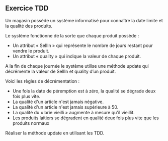 ## Exercice TDD

Un magasin possède un système informatisé pour connaître la date limite et la qualité des produits.

Le système fonctionne de la sorte que chaque produit possède :
-	Un attribut « SellIn » qui représente le nombre de jours restant pour vendre le produit.
-	Un attribut « quality » qui indique la valeur de chaque produit.

A la fin de chaque journée le système utilise une méthode update qui décrémente la valeur de SellIn et quality d’un produit.

Voici les règles de décrémentation : 
-	Une fois la date de péremption est à zéro, la qualité se dégrade deux fois plus vite.
-	La qualité d'un article n'est jamais négative.
-	La qualité d'un article n'est jamais supérieure à 50.
-	La qualité du « brie vieilli » augmente à mesure qu'il vieillit.
-	Les produits laitiers se dégradent en qualité deux fois plus vite que les produits normaux

Réaliser la méthode update en utilisant les TDD.